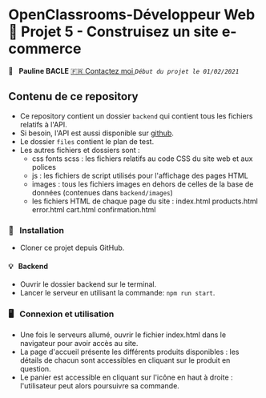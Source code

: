 #  OpenClassrooms-Développeur Web 📎 Projet 5 - Construisez un site e-commerce

👤 &nbsp; **Pauline BACLE** [🇫🇷 Contactez moi ](<bacle-pauline@orage.fr>)
_`Début du projet le 01/02/2021`_

## Contenu de ce repository

* Ce repository contient un dossier `backend` qui contient tous les fichiers relatifs à l'API.
* Si besoin, l'API est aussi disponible sur [github](https://github.com/OpenClassrooms-Student-Center/JWDP5).
* Le dossier `files` contient le plan de test.
* Les autres fichiers et dossiers sont : 
    * css fonts scss : les fichiers relatifs au code CSS du site web et aux polices
    * js : les fichiers de script utilisés pour l'affichage des pages HTML
    * images : tous les fichiers images en dehors de celles de la base de données (contenues dans `backend/images`)
    * les fichiers HTML de chaque page du site : index.html products.html error.html cart.html confirmation.html 

### 🔨 &nbsp; Installation

* Cloner ce projet depuis GitHub.

#### 💡 &nbsp; Backend

* Ouvrir le dossier backend sur le terminal.
* Lancer le serveur en utilisant la commande: `npm run start`.

### 🖥 &nbsp; Connexion et utilisation 

* Une fois le serveurs allumé, ouvrir le fichier index.html dans le navigateur pour avoir accès au site. 
* La page d'accueil présente les différents produits disponibles : les détails de chacun sont accessibles en cliquant sur le produit en question. 
* Le panier est accessible en cliquant sur l'icône en haut à droite : l'utilisateur peut alors poursuivre sa commande. 


